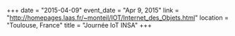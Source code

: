 +++
date = "2015-04-09"
event_date = "Apr 9, 2015"
link = "http://homepages.laas.fr/~monteil/IOT/Internet_des_Objets.html"
location = "Toulouse, France"
title = "Journée IoT INSA"
+++

